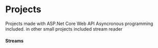 # Projects
Projects made with ASP.Net Core Web API
Asyncronous programming included.
in other small projects included stream reader
<h4>Streams</h4>




